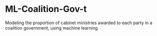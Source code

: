 # ML-Coalition-Gov-t
Modeling the proportion of cabinet ministries awarded to each party in a coalition government, using machine learning

